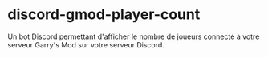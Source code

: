# discord-gmod-player-count
Un bot Discord permettant d'afficher le nombre de joueurs connecté à votre serveur Garry's Mod sur votre serveur Discord.
